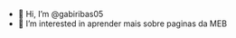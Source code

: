 - 👋 Hi, I’m @gabiribas05
- 👀 I’m interested in aprender mais sobre paginas da MEB



<!---
gabiribas05/gabiribas05 is a ✨ special ✨ repository because its `README.md` (this file) appears on your GitHub profile.
You can click the Preview link to take a look at your changes.
--->
